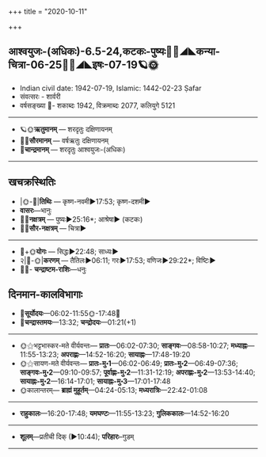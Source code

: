 +++
title = "2020-10-11"

+++
## आश्वयुजः-(अधिकः)-6.5-24,कटकः-पुष्यः🌛🌌◢◣कन्या-चित्रा-06-25🌌🌞◢◣इषः-07-19🪐🌞
- Indian civil date: 1942-07-19, Islamic: 1442-02-23 Ṣafar
- संवत्सरः - शार्वरी
- वर्षसङ्ख्या 🌛- शकाब्दः 1942, विक्रमाब्दः 2077, कलियुगे 5121
___________________
- 🪐🌞**ऋतुमानम्** — शरदृतुः दक्षिणायनम्
- 🌌🌞**सौरमानम्** — वर्षऋतुः दक्षिणायनम्
- 🌛**चान्द्रमानम्** — शरदृतुः आश्वयुजः-(अधिकः)
___________________


## खचक्रस्थितिः
- |🌞-🌛|**तिथिः** — कृष्ण-नवमी►17:53; कृष्ण-दशमी►  
- **वासरः**—भानुः  
- 🌌🌛**नक्षत्रम्** — पुष्यः►25:16*; आश्रेषा► (कटकः)  
- 🌌🌞**सौर-नक्षत्रम्** — चित्रा►  
___________________
- 🌛+🌞**योगः** — सिद्धः►22:48; साध्यः►  
- २|🌛-🌞|**करणम्** — तैतिलः►06:11; गरः►17:53; वणिजः►29:22*; विष्टिः►  
- 🌌🌛- **चन्द्राष्टम-राशिः**—धनुः  


## दिनमान-कालविभागाः
- 🌅**सूर्योदयः**—06:02-11:55🌞️-17:48🌇  
- 🌛**चन्द्रास्तमयः**—13:32; **चन्द्रोदयः**—01:21(+1)  
___________________
- 🌞⚝भट्टभास्कर-मते वीर्यवन्तः— **प्रातः**—06:02-07:30; **साङ्गवः**—08:58-10:27; **मध्याह्नः**—11:55-13:23; **अपराह्णः**—14:52-16:20; **सायाह्नः**—17:48-19:20  
- 🌞⚝सायण-मते वीर्यवन्तः— **प्रातः-मु॰1**—06:02-06:49; **प्रातः-मु॰2**—06:49-07:36; **साङ्गवः-मु॰2**—09:10-09:57; **पूर्वाह्णः-मु॰2**—11:31-12:19; **अपराह्णः-मु॰2**—13:53-14:40; **सायाह्नः-मु॰2**—16:14-17:01; **सायाह्नः-मु॰3**—17:01-17:48  
- 🌞कालान्तरम्— **ब्राह्मं मुहूर्तम्**—04:24-05:13; **मध्यरात्रिः**—22:42-01:08  
___________________
- **राहुकालः**—16:20-17:48; **यमघण्टः**—11:55-13:23; **गुलिककालः**—14:52-16:20  
___________________
- **शूलम्**—प्रतीची दिक् (►10:44); **परिहारः**–गुडम्  
___________________
